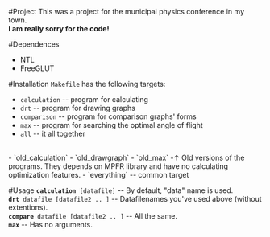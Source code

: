 #Project
This was a project for the municipal physics conference in my town.<br>
<b>I am really sorry for the code!</b>

#Dependences
- NTL
- FreeGLUT

#Installation
`Makefile` has the following targets:
- `calculation`       -- program for calculating
- `drt`               -- program for drawing graphs
- `comparison`        -- program for comparison graphs' forms
- `max`               -- program for searching the optimal angle of flight
- `all`               -- it all together
<br>
- `old_calculation`
- `old_drawgraph`  
- `old_max` -↑ Old versions of the programs. They depends on MPFR library and have no calculating optimization features.
- `everything`        -- common target

#Usage
<b>`calculation`</b>` [datafile]` -- By default, "data" name is used.<br>
<b>`drt`</b>` datafile [datafile2 .. ]` -- Datafilenames you've used above (without extentions).<br>
<b>`compare`</b>` datafile [datafile2 .. ]` -- All the same.<br>
<b>`max`</b> -- Has no arguments.<br>
